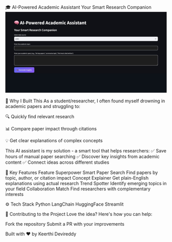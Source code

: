 🎓 AI-Powered Academic Assistant
Your Smart Research Companion
![Alt Text](https://github.com/keerthi77771/AI-academic-assistant/blob/main/Output%203)

🌟 Why I Built This
As a student/researcher, I often found myself drowning in academic papers and struggling to:

🔍 Quickly find relevant research

📊 Compare paper impact through citations

💡 Get clear explanations of complex concepts

This AI assistant is my solution - a smart tool that helps researchers:
✅ Save hours of manual paper searching
✅ Discover key insights from academic content
✅ Connect ideas across different studies

🚀 Key Features
Feature	Superpower
Smart Paper Search Find papers by topic, author, or citation impact
Concept Explainer	Get plain-English explanations using actual research
Trend Spotter	Identify emerging topics in your field
Collaboration Match	Find researchers with complementary interests

⚙️ Tech Stack
Python
LangChain
HuggingFace
Streamlit

🤝 Contributing to the Project
Love the idea? Here's how you can help:

Fork the repository
Submit a PR with your improvements

Built with ❤️ by Keerthi Devireddy

